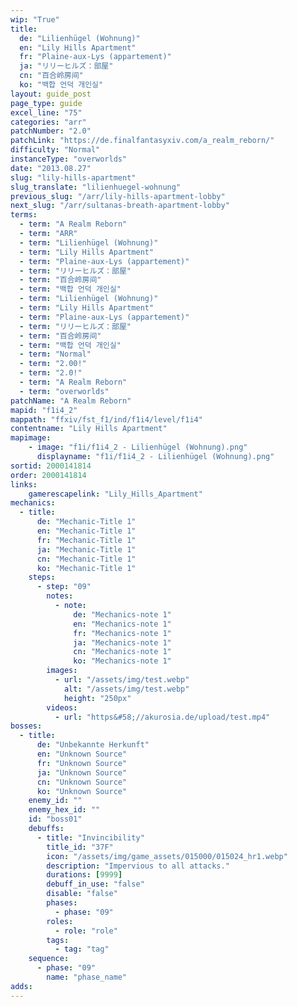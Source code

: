 ```yaml
---
wip: "True"
title:
  de: "Lilienhügel (Wohnung)"
  en: "Lily Hills Apartment"
  fr: "Plaine-aux-Lys (appartement)"
  ja: "リリーヒルズ：部屋"
  cn: "百合岭房间"
  ko: "백합 언덕 개인실"
layout: guide_post
page_type: guide
excel_line: "75"
categories: "arr"
patchNumber: "2.0"
patchLink: "https://de.finalfantasyxiv.com/a_realm_reborn/"
difficulty: "Normal"
instanceType: "overworlds"
date: "2013.08.27"
slug: "lily-hills-apartment"
slug_translate: "lilienhuegel-wohnung"
previous_slug: "/arr/lily-hills-apartment-lobby"
next_slug: "/arr/sultanas-breath-apartment-lobby"
terms:
  - term: "A Realm Reborn"
  - term: "ARR"
  - term: "Lilienhügel (Wohnung)"
  - term: "Lily Hills Apartment"
  - term: "Plaine-aux-Lys (appartement)"
  - term: "リリーヒルズ：部屋"
  - term: "百合岭房间"
  - term: "백합 언덕 개인실"
  - term: "Lilienhügel (Wohnung)"
  - term: "Lily Hills Apartment"
  - term: "Plaine-aux-Lys (appartement)"
  - term: "リリーヒルズ：部屋"
  - term: "百合岭房间"
  - term: "백합 언덕 개인실"
  - term: "Normal"
  - term: "2.00!"
  - term: "2.0!"
  - term: "A Realm Reborn"
  - term: "overworlds"
patchName: "A Realm Reborn"
mapid: "f1i4_2"
mappath: "ffxiv/fst_f1/ind/f1i4/level/f1i4"
contentname: "Lily Hills Apartment"
mapimage:
    - image: "f1i/f1i4_2 - Lilienhügel (Wohnung).png"
      displayname: "f1i/f1i4_2 - Lilienhügel (Wohnung).png"
sortid: 2000141814
order: 2000141814
links:
    gamerescapelink: "Lily_Hills_Apartment"
mechanics:
  - title:
      de: "Mechanic-Title 1"
      en: "Mechanic-Title 1"
      fr: "Mechanic-Title 1"
      ja: "Mechanic-Title 1"
      cn: "Mechanic-Title 1"
      ko: "Mechanic-Title 1"
    steps:
      - step: "09"
        notes:
          - note:
              de: "Mechanics-note 1"
              en: "Mechanics-note 1"
              fr: "Mechanics-note 1"
              ja: "Mechanics-note 1"
              cn: "Mechanics-note 1"
              ko: "Mechanics-note 1"
        images:
          - url: "/assets/img/test.webp"
            alt: "/assets/img/test.webp"
            height: "250px"
        videos:
          - url: "https&#58;//akurosia.de/upload/test.mp4"
bosses:
  - title:
      de: "Unbekannte Herkunft"
      en: "Unknown Source"
      fr: "Unknown Source"
      ja: "Unknown Source"
      cn: "Unknown Source"
      ko: "Unknown Source"
    enemy_id: ""
    enemy_hex_id: ""
    id: "boss01"
    debuffs:
      - title: "Invincibility"
        title_id: "37F"
        icon: "/assets/img/game_assets/015000/015024_hr1.webp"
        description: "Impervious to all attacks."
        durations: [9999]
        debuff_in_use: "false"
        disable: "false"
        phases:
          - phase: "09"
        roles:
          - role: "role"
        tags:
          - tag: "tag"
    sequence:
      - phase: "09"
        name: "phase_name"
adds:
---
```

